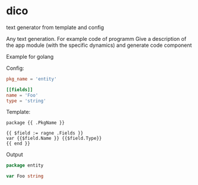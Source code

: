 # dico
text generator from template and сonfig

Any text generation. For example code of programm
Give a description of the app module (with the specific dynamics) and generate code component

Example for golang

Config:
``` toml
pkg_name = 'entity'

[[fields]]
name = 'Foo'
type = 'string'
```

Template:
``` tpl
package {{ .PkgName }}

{{ $field := ragne .Fields }}
var {{$field.Name }} {{$field.Type}}
{{ end }}
```

Output
``` go
package entity

var Foo string
```
